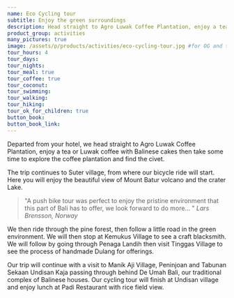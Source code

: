 ```yaml
---
name: Eco Cycling tour
subtitle: Enjoy the green surroundings
description: Head straight to Agro Luwak Coffee Plantation, enjoy a tea or Luwak coffee with Balinese cakes. Time to explore the coffee plantation and find the civet. Then to Suter village, from where our bicycle ride will start. Here you will enjoy the beautiful view of Mount Batur volcano and the crater Lake.
product_group: activities
many_pictures: true
image: /assets/p/products/activities/eco-cycling-tour.jpg #for OG and twitter cards
tour_hours: 4
tour_days:
tour_nights:
tour_meal: true
tour_coffee: true
tour_coconut:
tour_swimming:
tour_walking:
tour_hiking:
tour_ok_for_children: true
button_book:
button_book_link:
---
```


Departed from your hotel, we head straight to Agro Luwak Coffee Plantation, enjoy a tea or Luwak coffee with Balinese cakes then take some time to explore the coffee plantation and find the civet.

The trip continues to Suter village, from where our bicycle ride will start. Here you will enjoy the beautiful view of Mount Batur volcano and the crater Lake.

>"A push bike tour was perfect to enjoy the pristine environment that this part of Bali has to offer, we look forward to do more... " _Lars Brensson, Norway_

We then ride through the pine forest, then follow a little road in the green environment. We will then stop at Kemukus Village to see a craft blacksmith. We will follow by going through Penaga Landih then visit Tinggas Village to see the process of handmade Dulang for offerings.

Our trip will continue with a visit to Manik Aji Village, Peninjoan and Tabunan Sekaan Undisan Kaja passing through behind De Umah Bali, our traditional complex of Balinese houses. Our cycling tour will finish at Undisan village and enjoy lunch at Padi Restaurant with rice field view.
